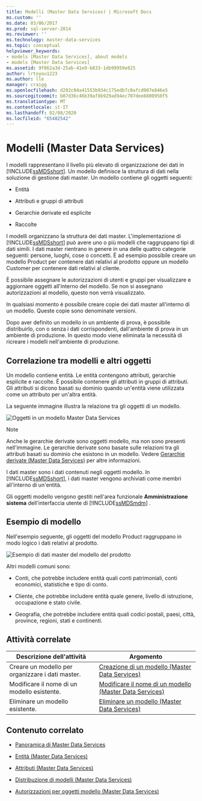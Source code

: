 ```yaml
---
title: Modelli (Master Data Services) | Microsoft Docs
ms.custom: ''
ms.date: 03/06/2017
ms.prod: sql-server-2014
ms.reviewer: ''
ms.technology: master-data-services
ms.topic: conceptual
helpviewer_keywords:
- models [Master Data Services], about models
- models [Master Data Services]
ms.assetid: 9f862a3d-25ab-41e9-b833-1db99959e825
author: lrtoyou1223
ms.author: lle
manager: craigg
ms.openlocfilehash: d202c04a41553b934c175edb7c0afcd907e846e5
ms.sourcegitcommit: b87d36c46b39af8b929ad94ec707dee8800950f5
ms.translationtype: MT
ms.contentlocale: it-IT
ms.lasthandoff: 02/08/2020
ms.locfileid: "65482542"
---
```

# <a name="models-master-data-services"></a>Modelli (Master Data Services)
  I modelli rappresentano il livello più elevato di organizzazione dei dati in [!INCLUDE[ssMDSshort](../includes/ssmdsshort-md.md)]. Un modello definisce la struttura di dati nella soluzione di gestione dati master. Un modello contiene gli oggetti seguenti:  
  
-   Entità  
  
-   Attributi e gruppi di attributi  
  
-   Gerarchie derivate ed esplicite  
  
-   Raccolte  
  
 I modelli organizzano la struttura dei dati master. L'implementazione di [!INCLUDE[ssMDSshort](../includes/ssmdsshort-md.md)] può avere uno o più modelli che raggruppano tipi di dati simili. I dati master rientrano in genere in una delle quattro categorie seguenti: persone, luoghi, cose o concetti. È ad esempio possibile creare un modello Product per contenere dati relativi al prodotto oppure un modello Customer per contenere dati relativi al cliente.  
  
 È possibile assegnare le autorizzazioni di utenti e gruppi per visualizzare e aggiornare oggetti all'interno del modello. Se non si assegnano autorizzazioni al modello, questo non verrà visualizzato.  
  
 In qualsiasi momento è possibile creare copie dei dati master all'interno di un modello. Queste copie sono denominate versioni.  
  
 Dopo aver definito un modello in un ambiente di prova, è possibile distribuirlo, con o senza i dati corrispondenti, dall'ambiente di prova in un ambiente di produzione. In questo modo viene eliminata la necessità di ricreare i modelli nell'ambiente di produzione.  
  
## <a name="how-models-relate-to-other-objects"></a>Correlazione tra modelli e altri oggetti  
 Un modello contiene entità. Le entità contengono attributi, gerarchie esplicite e raccolte. È possibile contenere gli attributi in gruppi di attributi. Gli attributi si dicono basati su dominio quando un'entità viene utilizzata come un attributo per un'altra entità.  
  
 La seguente immagine illustra la relazione tra gli oggetti di un modello.  
  
 ![Oggetti in un modello Master Data Services](../../2014/master-data-services/media/mds-conc-model-circles.gif "Oggetti in un modello Master Data Services")  
  
> [!NOTE]  
>  Anche le gerarchie derivate sono oggetti modello, ma non sono presenti nell'immagine. Le gerarchie derivate sono basate sulle relazioni tra gli attributi basati su dominio che esistono in un modello. Vedere [Gerarchie derivate &#40;Master Data Services&#41;](derived-hierarchies-master-data-services.md) per altre informazioni.  
  
 I dati master sono i dati contenuti negli oggetti modello. In [!INCLUDE[ssMDSshort](../includes/ssmdsshort-md.md)], i dati master vengono archiviati come membri all'interno di un'entità.  
  
 Gli oggetti modello vengono gestiti nell'area funzionale **Amministrazione sistema** dell'interfaccia utente di [!INCLUDE[ssMDSmdm](../includes/ssmdsmdm-md.md)] .  
  
## <a name="model-example"></a>Esempio di modello  
 Nell'esempio seguente, gli oggetti del modello Product raggruppano in modo logico i dati relativi al prodotto.  
  
 ![Esempio di dati master del modello del prodotto](../../2014/master-data-services/media/mds-conc-model.gif "Esempio di dati master del modello del prodotto")  
  
 Altri modelli comuni sono:  
  
-   Conti, che potrebbe includere entità quali conti patrimoniali, conti economici, statistiche e tipo di conto.  
  
-   Cliente, che potrebbe includere entità quale genere, livello di istruzione, occupazione e stato civile.  
  
-   Geografia, che potrebbe includere entità quali codici postali, paesi, città, province, regioni, stati e continenti.  
  
## <a name="related-tasks"></a>Attività correlate  
  
|Descrizione dell'attività|Argomento|  
|----------------------|-----------|  
|Creare un modello per organizzare i dati master.|[Creazione di un modello &#40;Master Data Services&#41;](../../2014/master-data-services/create-a-model-master-data-services.md)|  
|Modificare il nome di un modello esistente.|[Modificare il nome di un modello &#40;Master Data Services&#41;](../../2014/master-data-services/change-a-model-name-master-data-services.md)|  
|Eliminare un modello esistente.|[Eliminare un modello &#40;Master Data Services&#41;](../../2014/master-data-services/delete-a-model-master-data-services.md)|  
  
## <a name="related-content"></a>Contenuto correlato  
  
-   [Panoramica di Master Data Services](master-data-services-overview-mds.md)  
  
-   [Entità &#40;Master Data Services&#41;](../../2014/master-data-services/entities-master-data-services.md)  
  
-   [Attributi &#40;Master Data Services&#41;](../../2014/master-data-services/attributes-master-data-services.md)  
  
-   [Distribuzione di modelli &#40;Master Data Services&#41;](../../2014/master-data-services/deploying-models-master-data-services.md)  
  
-   [Autorizzazioni per oggetti modello &#40;Master Data Services&#41;](../../2014/master-data-services/model-object-permissions-master-data-services.md)  
  
  
